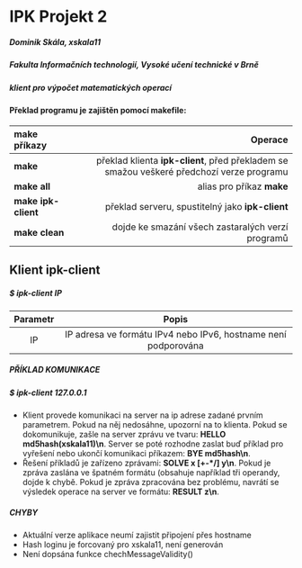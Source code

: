 # IPK Projekt 2
##### Dominik Skála, xskala11
##### Fakulta Informačních technologií, Vysoké učení technické v Brně

##### klient pro výpočet matematických operací



#### Překlad programu je zajištěn pomocí makefile:
| make příkazy | Operace |
| :-------------------------- | --------:|
| **make** | překlad klienta **ipk-client**, před překladem se smažou veškeré předchozí verze programu |
| **make all** | alias pro příkaz **make** |
| **make ipk-client** | překlad serveru, spustitelný jako **ipk-client** |
| **make clean** | dojde ke smazání všech zastaralých verzí programů |

## Klient **ipk-client**
##### $ **ipk-client IP**
| Parametr | Popis |
|:-----:| :-----:|
| IP | IP adresa ve formátu IPv4 nebo IPv6, hostname není podporována |

##### **PŘÍKLAD KOMUNIKACE**

##### $ ipk-client 127.0.0.1
* Klient provede komunikaci na server na ip adrese zadané prvním parametrem. Pokud na něj nedosáhne, upozorní na to klienta. Pokud se dokomunikuje, zašle na server zprávu ve tvaru: **HELLO md5hash(xskala11)\n**. Server se poté rozhodne zaslat buď příklad pro vyřešení nebo ukončí komunikaci příkazem: **BYE md5hash\n**.
* Řešení příkladů je zařízeno zprávami: **SOLVE x [+-*/] y\n**. Pokud je zpráva zaslána ve špatném formátu (obsahuje například tři operandy, dojde k chybě. Pokud je zpráva zpracována bez problému, navrátí se výsledek operace na server ve formátu: **RESULT z\n**.



##### **CHYBY**
* Aktuální verze aplikace neumí zajistit připojení přes hostname
* Hash loginu je forcovaný pro xskala11, není generován
* Není dopsána funkce chechMessageValidity()
